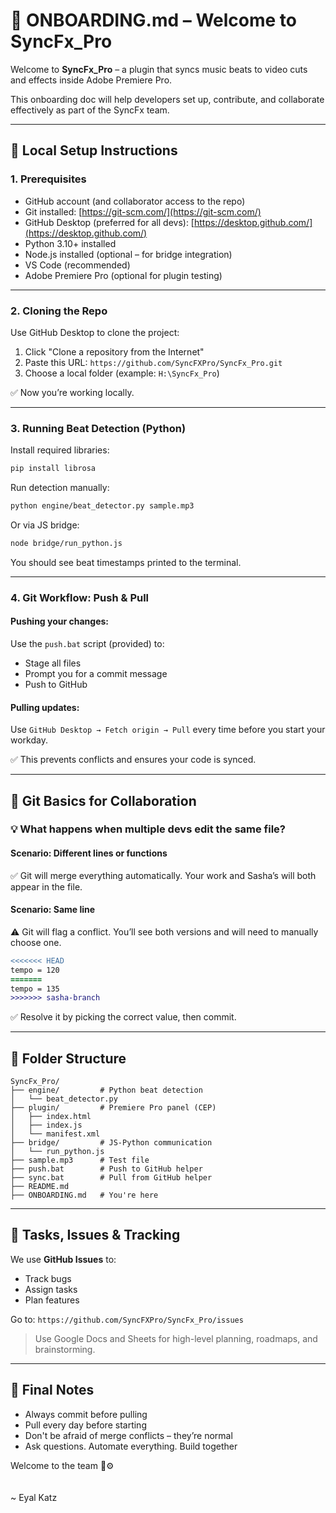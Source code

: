 # 🧭 ONBOARDING.md – Welcome to SyncFx\_Pro

Welcome to **SyncFx\_Pro** – a plugin that syncs music beats to video cuts and effects inside Adobe Premiere Pro.

This onboarding doc will help developers set up, contribute, and collaborate effectively as part of the SyncFx team.

---

## 🔧 Local Setup Instructions

### 1. Prerequisites

- GitHub account (and collaborator access to the repo)
- Git installed: [https://git-scm.com/](https://git-scm.com/)
- GitHub Desktop (preferred for all devs): [https://desktop.github.com/](https://desktop.github.com/)
- Python 3.10+ installed
- Node.js installed (optional – for bridge integration)
- VS Code (recommended)
- Adobe Premiere Pro (optional for plugin testing)

---

### 2. Cloning the Repo

Use GitHub Desktop to clone the project:

1. Click "Clone a repository from the Internet"
2. Paste this URL: `https://github.com/SyncFXPro/SyncFx_Pro.git`
3. Choose a local folder (example: `H:\SyncFx_Pro`)

✅ Now you’re working locally.

---

### 3. Running Beat Detection (Python)

Install required libraries:

```bash
pip install librosa
```

Run detection manually:

```bash
python engine/beat_detector.py sample.mp3
```

Or via JS bridge:

```bash
node bridge/run_python.js
```

You should see beat timestamps printed to the terminal.

---

### 4. Git Workflow: Push & Pull

#### Pushing your changes:

Use the `push.bat` script (provided) to:

- Stage all files
- Prompt you for a commit message
- Push to GitHub

#### Pulling updates:

Use `GitHub Desktop → Fetch origin → Pull` every time before you start your workday.

✅ This prevents conflicts and ensures your code is synced.

---

## 🧠 Git Basics for Collaboration

### 💡 What happens when multiple devs edit the same file?

#### Scenario: Different lines or functions

✅ Git will merge everything automatically. Your work and Sasha’s will both appear in the file.

#### Scenario: Same line

⚠️ Git will flag a conflict. You’ll see both versions and will need to manually choose one.

```diff
<<<<<<< HEAD
tempo = 120
=======
tempo = 135
>>>>>>> sasha-branch
```

✅ Resolve it by picking the correct value, then commit.

---

## 📁 Folder Structure

```text
SyncFx_Pro/
├── engine/         # Python beat detection
│   └── beat_detector.py
├── plugin/         # Premiere Pro panel (CEP)
│   ├── index.html
│   ├── index.js
│   └── manifest.xml
├── bridge/         # JS-Python communication
│   └── run_python.js
├── sample.mp3      # Test file
├── push.bat        # Push to GitHub helper
├── sync.bat        # Pull from GitHub helper
├── README.md
├── ONBOARDING.md   # You're here
```

---

## 📌 Tasks, Issues & Tracking

We use **GitHub Issues** to:

- Track bugs
- Assign tasks
- Plan features

Go to: `https://github.com/SyncFXPro/SyncFx_Pro/issues`

> Use Google Docs and Sheets for high-level planning, roadmaps, and brainstorming.

---

## 🙌 Final Notes

- Always commit before pulling
- Pull every day before starting
- Don't be afraid of merge conflicts – they’re normal
- Ask questions. Automate everything. Build together

Welcome to the team 🧠⚙️\
\
\
\~ Eyal Katz
